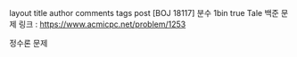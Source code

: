 layout	title	author	comments	tags
post
[BOJ 18117] 분수
1bin
true
Tale
백준 문제 링크 : https://www.acmicpc.net/problem/1253
  
정수론 문제  


<script src="https://gist.github.com/1bin01/20a08dc505018fe4f9d02d760140f084.js"></script>  
  
<script src="https://gist.github.com/1bin01/2a423e462e5f260db8abb64e161ce35e.js"></script>
